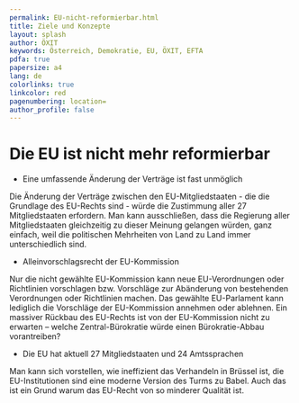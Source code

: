 ```yaml
---
permalink: EU-nicht-reformierbar.html
title: Ziele und Konzepte
layout: splash
author: ÖXIT
keywords: Österreich, Demokratie, EU, ÖXIT, EFTA
pdfa: true
papersize: a4
lang: de
colorlinks: true
linkcolor: red
pagenumbering: location=
author_profile: false
---
```


# Die EU ist nicht mehr reformierbar

* Eine umfassende Änderung der Verträge ist fast unmöglich

Die Änderung der Verträge zwischen den EU-Mitgliedstaaten - die die Grundlage des EU-Rechts sind - würde die Zustimmung aller 27 Mitgliedstaaten erfordern. Man kann ausschließen, dass die Regierung aller Mitgliedstaaten gleichzeitig zu dieser Meinung gelangen würden, ganz einfach, weil die politischen Mehrheiten von Land zu Land immer unterschiedlich sind.

* Alleinvorschlagsrecht der EU-Kommission

Nur die nicht gewählte EU-Kommission kann neue EU-Verordnungen oder Richtlinien vorschlagen bzw. Vorschläge zur Abänderung von bestehenden Verordnungen oder Richtlinien machen. Das gewählte EU-Parlament kann lediglich die Vorschläge der EU-Kommission annehmen oder ablehnen. Ein massiver Rückbau des EU-Rechts ist von der EU-Kommission nicht zu erwarten – welche Zentral-Bürokratie würde einen Bürokratie-Abbau vorantreiben?

* Die EU hat aktuell 27 Mitgliedstaaten und 24 Amtssprachen

Man kann sich vorstellen, wie ineffizient das Verhandeln in Brüssel ist, die EU-Institutionen sind eine moderne Version des Turms zu Babel. Auch das ist ein Grund warum das EU-Recht von so minderer Qualität ist.
